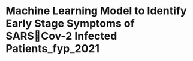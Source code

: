#  Machine Learning Model to Identify Early Stage Symptoms of SARSCov-2 Infected Patients_fyp_2021
